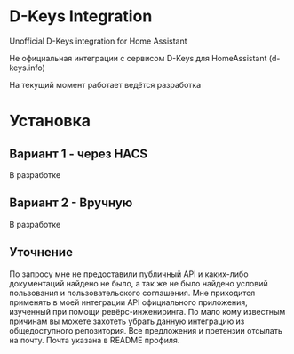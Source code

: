 # D-Keys Integration


Unofficial D-Keys integration for Home Assistant


Не официальная интеграции с сервисом D-Keys для HomeAssistant (d-keys.info)


На текущий момент работает ведётся разработка




# Установка

## Вариант 1 - через HACS
В разработке


## Вариант 2 - Вручную
В разработке

## Уточнение
По запросу мне не предоставили публичный API и каких-либо документаций найдено не было, а так же не было найдено условий пользования и пользовательского соглашения.
Мне приходится применять в моей интеграции API официального приложения, изученный при помощи ревёрс-инжениринга.
По мало кому известным причинам вы можете захотеть убрать данную интеграцию из общедоступного репозитория.
Все предложения и претензии отсылать на почту. Почта указана в README профиля.


